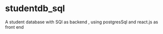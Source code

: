 # studentdb_sql
A student database with SQl as backend , using postgresSql and react.js as front end

